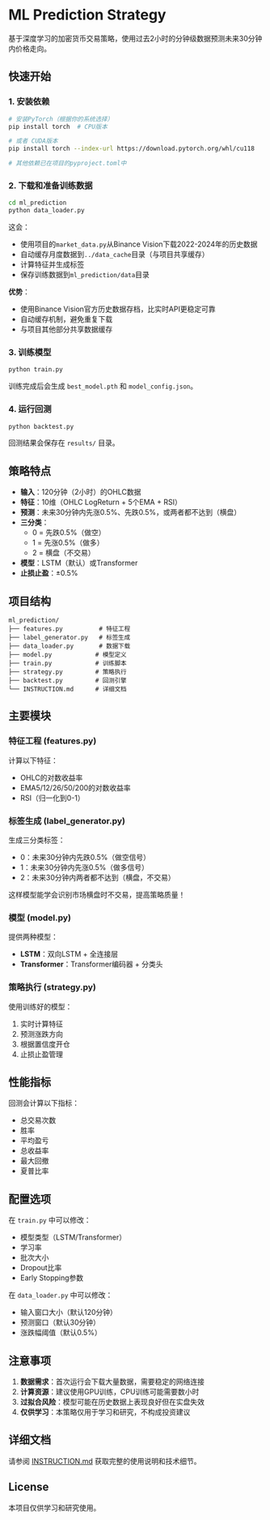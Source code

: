 # ML Prediction Strategy

基于深度学习的加密货币交易策略，使用过去2小时的分钟级数据预测未来30分钟内价格走向。

## 快速开始

### 1. 安装依赖

```bash
# 安装PyTorch（根据你的系统选择）
pip install torch  # CPU版本

# 或者 CUDA版本
pip install torch --index-url https://download.pytorch.org/whl/cu118

# 其他依赖已在项目的pyproject.toml中
```

### 2. 下载和准备训练数据

```bash
cd ml_prediction
python data_loader.py
```

这会：
- 使用项目的`market_data.py`从Binance Vision下载2022-2024年的历史数据
- 自动缓存月度数据到`../data_cache`目录（与项目共享缓存）
- 计算特征并生成标签
- 保存训练数据到`ml_prediction/data`目录

**优势**：
- 使用Binance Vision官方历史数据存档，比实时API更稳定可靠
- 自动缓存机制，避免重复下载
- 与项目其他部分共享数据缓存

### 3. 训练模型

```bash
python train.py
```

训练完成后会生成 `best_model.pth` 和 `model_config.json`。

### 4. 运行回测

```bash
python backtest.py
```

回测结果会保存在 `results/` 目录。

## 策略特点

- **输入**：120分钟（2小时）的OHLC数据
- **特征**：10维（OHLC LogReturn + 5个EMA + RSI）
- **预测**：未来30分钟内先涨0.5%、先跌0.5%，或两者都不达到（横盘）
- **三分类**：
  - 0 = 先跌0.5%（做空）
  - 1 = 先涨0.5%（做多）
  - 2 = 横盘（不交易）
- **模型**：LSTM（默认）或Transformer
- **止损止盈**：±0.5%

## 项目结构

```
ml_prediction/
├── features.py          # 特征工程
├── label_generator.py   # 标签生成
├── data_loader.py       # 数据下载
├── model.py            # 模型定义
├── train.py            # 训练脚本
├── strategy.py         # 策略执行
├── backtest.py         # 回测引擎
└── INSTRUCTION.md      # 详细文档
```

## 主要模块

### 特征工程 (features.py)

计算以下特征：
- OHLC的对数收益率
- EMA5/12/26/50/200的对数收益率
- RSI（归一化到0-1）

### 标签生成 (label_generator.py)

生成三分类标签：
- 0：未来30分钟内先跌0.5%（做空信号）
- 1：未来30分钟内先涨0.5%（做多信号）
- 2：未来30分钟内两者都不达到（横盘，不交易）

这样模型能学会识别市场横盘时不交易，提高策略质量！

### 模型 (model.py)

提供两种模型：
- **LSTM**：双向LSTM + 全连接层
- **Transformer**：Transformer编码器 + 分类头

### 策略执行 (strategy.py)

使用训练好的模型：
1. 实时计算特征
2. 预测涨跌方向
3. 根据置信度开仓
4. 止损止盈管理

## 性能指标

回测会计算以下指标：
- 总交易次数
- 胜率
- 平均盈亏
- 总收益率
- 最大回撤
- 夏普比率

## 配置选项

在 `train.py` 中可以修改：
- 模型类型（LSTM/Transformer）
- 学习率
- 批次大小
- Dropout比率
- Early Stopping参数

在 `data_loader.py` 中可以修改：
- 输入窗口大小（默认120分钟）
- 预测窗口（默认30分钟）
- 涨跌幅阈值（默认0.5%）

## 注意事项

1. **数据需求**：首次运行会下载大量数据，需要稳定的网络连接
2. **计算资源**：建议使用GPU训练，CPU训练可能需要数小时
3. **过拟合风险**：模型可能在历史数据上表现良好但在实盘失效
4. **仅供学习**：本策略仅用于学习和研究，不构成投资建议

## 详细文档

请参阅 [INSTRUCTION.md](INSTRUCTION.md) 获取完整的使用说明和技术细节。

## License

本项目仅供学习和研究使用。
